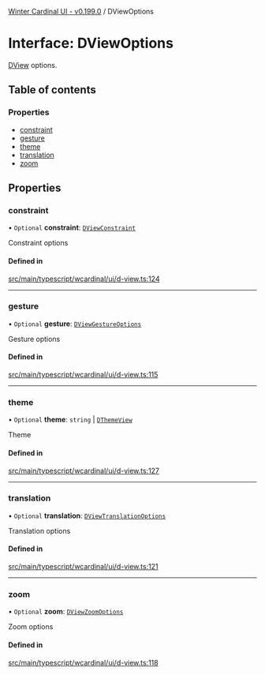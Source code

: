 [Winter Cardinal UI - v0.199.0](../index.md) / DViewOptions

# Interface: DViewOptions

[DView](DView.md) options.

## Table of contents

### Properties

- [constraint](DViewOptions.md#constraint)
- [gesture](DViewOptions.md#gesture)
- [theme](DViewOptions.md#theme)
- [translation](DViewOptions.md#translation)
- [zoom](DViewOptions.md#zoom)

## Properties

### constraint

• `Optional` **constraint**: [`DViewConstraint`](../index.md#dviewconstraint)

Constraint options

#### Defined in

[src/main/typescript/wcardinal/ui/d-view.ts:124](https://github.com/winter-cardinal/winter-cardinal-ui/blob/v0.199.0/src/main/typescript/wcardinal/ui/d-view.ts#L124)

___

### gesture

• `Optional` **gesture**: [`DViewGestureOptions`](DViewGestureOptions.md)

Gesture options

#### Defined in

[src/main/typescript/wcardinal/ui/d-view.ts:115](https://github.com/winter-cardinal/winter-cardinal-ui/blob/v0.199.0/src/main/typescript/wcardinal/ui/d-view.ts#L115)

___

### theme

• `Optional` **theme**: `string` \| [`DThemeView`](DThemeView.md)

Theme

#### Defined in

[src/main/typescript/wcardinal/ui/d-view.ts:127](https://github.com/winter-cardinal/winter-cardinal-ui/blob/v0.199.0/src/main/typescript/wcardinal/ui/d-view.ts#L127)

___

### translation

• `Optional` **translation**: [`DViewTranslationOptions`](DViewTranslationOptions.md)

Translation options

#### Defined in

[src/main/typescript/wcardinal/ui/d-view.ts:121](https://github.com/winter-cardinal/winter-cardinal-ui/blob/v0.199.0/src/main/typescript/wcardinal/ui/d-view.ts#L121)

___

### zoom

• `Optional` **zoom**: [`DViewZoomOptions`](DViewZoomOptions.md)

Zoom options

#### Defined in

[src/main/typescript/wcardinal/ui/d-view.ts:118](https://github.com/winter-cardinal/winter-cardinal-ui/blob/v0.199.0/src/main/typescript/wcardinal/ui/d-view.ts#L118)
